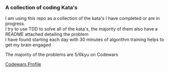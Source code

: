 ### A collection of coding Kata's

I am using this repo as a collection of the kata's I have completed or are in progress. <br/>
I try to use TDD to solve all of the kata's, the majority of them also have a README attached detailing the problem <br/>
I have found starting each day with 30 minutes of algorithm training helps to get my brain engaged <br/>

The majority of the problems are 5/6kyu on Codewars

[Codewars Profile](https://www.codewars.com/users/SeanEmmers)
